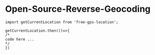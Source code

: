 # Open-Source-Reverse-Geocoding
```
import getCurrentLocation from 'free-gps-location';

getCurrentLocation.then(()=>{
/*
code here ...
*/
})
```